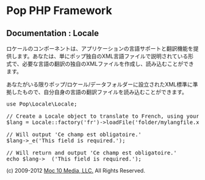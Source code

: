 Pop PHP Framework
=================

Documentation : Locale
----------------------

ロケールのコンポーネントは、アプリケーションの言語サポートと翻訳機能を提供します。あなたは、単にポップ独自のXML言語ファイルで説明されている形式で、必要な言語の翻訳の独自のXMLファイルを作成し、読み込むことができます。

あなたがいる限りポップ/ロケール/データフォルダーに設立されたXML標準に準拠したもので、自分自身の言語の翻訳ファイルを読み込むことができます。

<pre>
use Pop\Locale\Locale;

// Create a Locale object to translate to French, using your own language file.
$lang = Locale::factory('fr')->loadFile('folder/mylangfile.xml);

// Will output 'Ce champ est obligatoire.'
$lang->_e('This field is required.');

// Will return and output 'Ce champ est obligatoire.'
echo $lang->__('This field is required.');
</pre>

(c) 2009-2012 [Moc 10 Media, LLC.](http://www.moc10media.com) All Rights Reserved.
